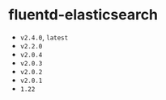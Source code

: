 # fluentd-elasticsearch

* `v2.4.0`, `latest`
* `v2.2.0`
* `v2.0.4`
* `v2.0.3`
* `v2.0.2`
* `v2.0.1`
* `1.22`
